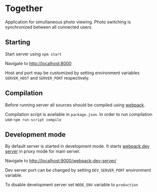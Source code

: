 Together
========

Application for simultaneous photo viewing. Photo switching is synchronized
 between all connected users.

## Starting

Start server using `npm start`

Navigate to [http://localhost:8000](http://localhost:8000)

Host and port may be customized by setting environment variables `SERVER_HOST`
and `SERVER_PORT` respectively.

## Compilation

Before running server all sources should be compiled using
[webpack](http://webpack.github.io).

Compilation script is available in `package.json`. In order to run compilation use
`npm run-script compile`

## Development mode

By default server is started in development mode. It starts
[webpack dev server](http://webpack.github.io/docs/webpack-dev-server.html)
in proxy mode for main server.

Navigate to [http://localhost:9000/webpack-dev-server/](http://localhost:9000/webpack-dev-server/)

Dev server port can be changed by setting `DEV_SERVER_PORT` environment variable.

To disable development server set `NODE_ENV` variable to `production`
